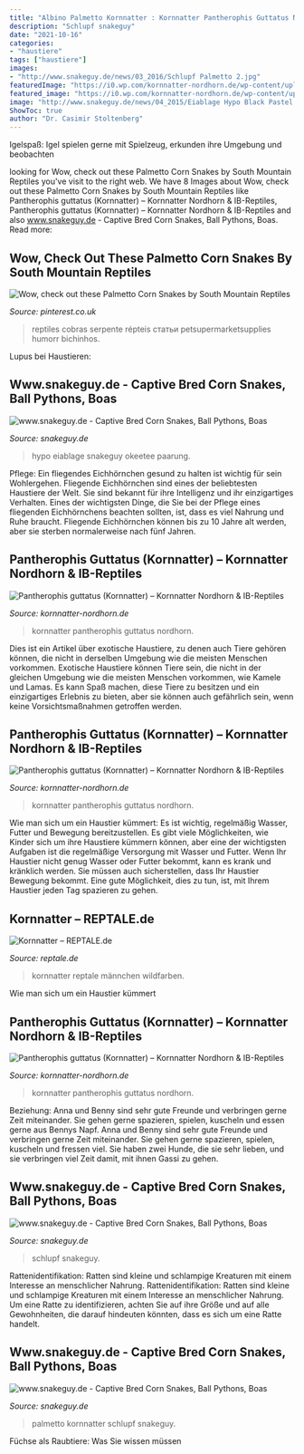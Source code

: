 ```yaml
---
title: "Albino Palmetto Kornnatter : Kornnatter Pantherophis Guttatus Nordhorn"
description: "Schlupf snakeguy"
date: "2021-10-16"
categories:
- "haustiere"
tags: ["haustiere"]
images:
- "http://www.snakeguy.de/news/03_2016/Schlupf Palmetto 2.jpg"
featuredImage: "https://i0.wp.com/kornnatter-nordhorn.de/wp-content/uploads/2017/01/0.1fluo.jpg"
featured_image: "https://i0.wp.com/kornnatter-nordhorn.de/wp-content/uploads/2017/01/0.1fluo.jpg"
image: "http://www.snakeguy.de/news/04_2015/Eiablage Hypo Black Pastel x Hypo Butter.JPG"
ShowToc: true
author: "Dr. Casimir Stoltenberg"
---
```



Igelspaß: Igel spielen gerne mit Spielzeug, erkunden ihre Umgebung und beobachten

	

		
looking for Wow, check out these Palmetto Corn Snakes by South Mountain Reptiles you've visit to the right web. We have 8 Images about Wow, check out these Palmetto Corn Snakes by South Mountain Reptiles like Pantherophis guttatus (Kornnatter) – Kornnatter Nordhorn &amp; IB-Reptiles, Pantherophis guttatus (Kornnatter) – Kornnatter Nordhorn &amp; IB-Reptiles and also www.snakeguy.de - Captive Bred Corn Snakes, Ball Pythons, Boas. Read more:
		
    
## Wow, Check Out These Palmetto Corn Snakes By South Mountain Reptiles

<img loading=lazy src="https://i.pinimg.com/originals/e4/f0/d8/e4f0d8d34e2ab5a9093a57915fa32348.jpg" onerror="this.onerror=null;this.src='https://tse1.mm.bing.net/th?id=OIP.wem7vRtpL7I4YRK5aqDlywHaJG&amp;pid=15.1';" alt="Wow, check out these Palmetto Corn Snakes by South Mountain Reptiles">

_Source: pinterest.co.uk_

>reptiles cobras serpente répteis статьи petsupermarketsupplies humorr bichinhos. 

	

Lupus bei Haustieren:

    
## Www.snakeguy.de - Captive Bred Corn Snakes, Ball Pythons, Boas

<img loading=lazy src="http://www.snakeguy.de/news/04_2015/Eiablage Hypo Black Pastel x Hypo Butter.JPG" onerror="this.onerror=null;this.src='https://tse3.mm.bing.net/th?id=OIP.fPdosLisrsXu19BN7UmOpwHaFj&amp;pid=15.1';" alt="www.snakeguy.de - Captive Bred Corn Snakes, Ball Pythons, Boas">

_Source: snakeguy.de_

>hypo eiablage snakeguy okeetee paarung. 

	

Pflege: Ein fliegendes Eichhörnchen gesund zu halten ist wichtig für sein Wohlergehen.
Fliegende Eichhörnchen sind eines der beliebtesten Haustiere der Welt. Sie sind bekannt für ihre Intelligenz und ihr einzigartiges Verhalten. Eines der wichtigsten Dinge, die Sie bei der Pflege eines fliegenden Eichhörnchens beachten sollten, ist, dass es viel Nahrung und Ruhe braucht. Fliegende Eichhörnchen können bis zu 10 Jahre alt werden, aber sie sterben normalerweise nach fünf Jahren.

    
## Pantherophis Guttatus (Kornnatter) – Kornnatter Nordhorn &amp; IB-Reptiles

<img loading=lazy src="https://i1.wp.com/kornnatter-nordhorn.de/wp-content/uploads/2017/01/IMG_8814.jpg" onerror="this.onerror=null;this.src='https://tse4.mm.bing.net/th?id=OIP.hjTwMHFc7-PR3_-dsvyjfwHaFf&amp;pid=15.1';" alt="Pantherophis guttatus (Kornnatter) – Kornnatter Nordhorn &amp; IB-Reptiles">

_Source: kornnatter-nordhorn.de_

>kornnatter pantherophis guttatus nordhorn. 

	

Dies ist ein Artikel über exotische Haustiere, zu denen auch Tiere gehören können, die nicht in derselben Umgebung wie die meisten Menschen vorkommen.
Exotische Haustiere können Tiere sein, die nicht in der gleichen Umgebung wie die meisten Menschen vorkommen, wie Kamele und Lamas. Es kann Spaß machen, diese Tiere zu besitzen und ein einzigartiges Erlebnis zu bieten, aber sie können auch gefährlich sein, wenn keine Vorsichtsmaßnahmen getroffen werden.

    
## Pantherophis Guttatus (Kornnatter) – Kornnatter Nordhorn &amp; IB-Reptiles

<img loading=lazy src="https://i0.wp.com/kornnatter-nordhorn.de/wp-content/uploads/2017/01/0.1fluo.jpg" onerror="this.onerror=null;this.src='https://tse4.mm.bing.net/th?id=OIP.JHfyydUocZ5jHhuYFm-fLQHaFD&amp;pid=15.1';" alt="Pantherophis guttatus (Kornnatter) – Kornnatter Nordhorn &amp; IB-Reptiles">

_Source: kornnatter-nordhorn.de_

>kornnatter pantherophis guttatus nordhorn. 

	

Wie man sich um ein Haustier kümmert: Es ist wichtig, regelmäßig Wasser, Futter und Bewegung bereitzustellen.
Es gibt viele Möglichkeiten, wie Kinder sich um ihre Haustiere kümmern können, aber eine der wichtigsten Aufgaben ist die regelmäßige Versorgung mit Wasser und Futter. Wenn Ihr Haustier nicht genug Wasser oder Futter bekommt, kann es krank und kränklich werden. Sie müssen auch sicherstellen, dass Ihr Haustier Bewegung bekommt. Eine gute Möglichkeit, dies zu tun, ist, mit Ihrem Haustier jeden Tag spazieren zu gehen.

    
## Kornnatter – REPTALE.de

<img loading=lazy src="https://reptale.de/wp-content/uploads/2020/05/IMG_6413.jpg" onerror="this.onerror=null;this.src='https://tse2.mm.bing.net/th?id=OIP.VD-lGXfvJK7A5RmsKvjHlgHaFj&amp;pid=15.1';" alt="Kornnatter – REPTALE.de">

_Source: reptale.de_

>kornnatter reptale männchen wildfarben. 

	

Wie man sich um ein Haustier kümmert

    
## Pantherophis Guttatus (Kornnatter) – Kornnatter Nordhorn &amp; IB-Reptiles

<img loading=lazy src="https://i0.wp.com/kornnatter-nordhorn.de/wp-content/uploads/20200119_080243-rotated.jpg" onerror="this.onerror=null;this.src='https://tse4.mm.bing.net/th?id=OIP.HP-cg70BP5o4DIHecrSTdwHaDg&amp;pid=15.1';" alt="Pantherophis guttatus (Kornnatter) – Kornnatter Nordhorn &amp; IB-Reptiles">

_Source: kornnatter-nordhorn.de_

>kornnatter pantherophis guttatus nordhorn. 

	

Beziehung: Anna und Benny sind sehr gute Freunde und verbringen gerne Zeit miteinander. Sie gehen gerne spazieren, spielen, kuscheln und essen gerne aus Bennys Napf.
Anna und Benny sind sehr gute Freunde und verbringen gerne Zeit miteinander. Sie gehen gerne spazieren, spielen, kuscheln und fressen viel. Sie haben zwei Hunde, die sie sehr lieben, und sie verbringen viel Zeit damit, mit ihnen Gassi zu gehen.

    
## Www.snakeguy.de - Captive Bred Corn Snakes, Ball Pythons, Boas

<img loading=lazy src="http://www.snakeguy.de/news/08_2016/Schlupf Schwarzkopfpython 2.JPG" onerror="this.onerror=null;this.src='https://tse2.mm.bing.net/th?id=OIP._6fYpz8rzoRS5mUBebfxvgHaFj&amp;pid=15.1';" alt="www.snakeguy.de - Captive Bred Corn Snakes, Ball Pythons, Boas">

_Source: snakeguy.de_

>schlupf snakeguy. 

	

Rattenidentifikation: Ratten sind kleine und schlampige Kreaturen mit einem Interesse an menschlicher Nahrung.
Rattenidentifikation: Ratten sind kleine und schlampige Kreaturen mit einem Interesse an menschlicher Nahrung. Um eine Ratte zu identifizieren, achten Sie auf ihre Größe und auf alle Gewohnheiten, die darauf hindeuten könnten, dass es sich um eine Ratte handelt.

    
## Www.snakeguy.de - Captive Bred Corn Snakes, Ball Pythons, Boas

<img loading=lazy src="http://www.snakeguy.de/news/03_2016/Schlupf Palmetto 2.jpg" onerror="this.onerror=null;this.src='https://tse4.mm.bing.net/th?id=OIP.q-j43sPS4rwh_60vbuD6hQHaFj&amp;pid=15.1';" alt="www.snakeguy.de - Captive Bred Corn Snakes, Ball Pythons, Boas">

_Source: snakeguy.de_

>palmetto kornnatter schlupf snakeguy. 

	

Füchse als Raubtiere: Was Sie wissen müssen

